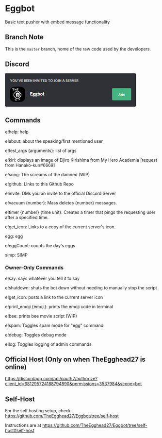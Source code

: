 # Eggbot
Basic text pusher with embed message functionality

## Branch Note
This is the `master` branch, home of the raw code used by the developers.

## Discord
[![Server Invite](invite.png)](https://discord.gg/rTfkdvX)

## Commands
e!help: help

e!about: about the speaking/first mentioned user

e!test_args {arguments}: list of args

e!kiri: displays an image of Eijiro Kirishima from My Hero Academia [request from Hanako-kun#6669]

e!song: The screams of the damned (WIP)

e!github: Links to this Github Repo

e!invite: DMs you an invite to the official Discord Server

e!vacuum {number}: Mass deletes {number} messages. 

e!timer {number} {time unit}: Creates a timer that pings the requesting user after a specified time.

e!get_icon: Links to a copy of the current server's icon.

egg: egg

e!eggCount: counts the day's eggs

simp: SIMP

### Owner-Only Commands

e!say: says whatever you tell it to say

e!shutdown: shuts the bot down without needing to manually stop the script

e!get_icon: posts a link to the current server icon

e!print_emoji {emoji}: prints the emoji code in terminal

e!bee: prints bee movie script (WIP)

e!spam: Toggles spam mode for "egg" command

e!debug: Toggles debug mode

e!log: Toggles logging of admin commands

## Official Host (Only on when TheEgghead27 is online)
https://discordapp.com/api/oauth2/authorize?client_id=681295724188794890&permissions=3537984&scope=bot

## Self-Host
For the self hosting setup, check https://github.com/TheEgghead27/Eggbot/tree/self-host

Instructions are at https://github.com/TheEgghead27/Eggbot/tree/self-host#self-host
